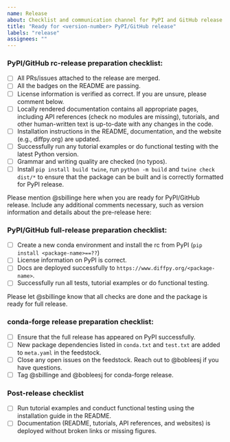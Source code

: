 ```yaml
---
name: Release
about: Checklist and communication channel for PyPI and GitHub release
title: "Ready for <version-number> PyPI/GitHub release"
labels: "release"
assignees: ""
---
```


### PyPI/GitHub rc-release preparation checklist:

- [ ] All PRs/issues attached to the release are merged.
- [ ] All the badges on the README are passing.
- [ ] License information is verified as correct. If you are unsure, please comment below.
- [ ] Locally rendered documentation contains all appropriate pages, including API references (check no modules are
      missing), tutorials, and other human-written text is up-to-date with any changes in the code.
- [ ] Installation instructions in the README, documentation, and the website (e.g., diffpy.org) are updated.
- [ ] Successfully run any tutorial examples or do functional testing with the latest Python version.
- [ ] Grammar and writing quality are checked (no typos).
- [ ] Install `pip install build twine`, run `python -m build` and `twine check dist/*` to ensure that the package can be built and is correctly formatted for PyPI release.

Please mention @sbillinge here when you are ready for PyPI/GitHub release. Include any additional comments necessary, such as version information and details about the pre-release here:

### PyPI/GitHub full-release preparation checklist:

- [ ] Create a new conda environment and install the rc from PyPI (`pip install <package-name>==??`)
- [ ] License information on PyPI is correct.
- [ ] Docs are deployed successfully to `https://www.diffpy.org/<package-name>`.
- [ ] Successfully run all tests, tutorial examples or do functional testing.

Please let @sbillinge know that all checks are done and the package is ready for full release.

### conda-forge release preparation checklist:

<!-- After @sbillinge releases the PyPI package, please check the following when creating a PR for conda-forge release.-->

- [ ] Ensure that the full release has appeared on PyPI successfully.
- [ ] New package dependencies listed in `conda.txt` and `test.txt` are added to `meta.yaml` in the feedstock.
- [ ] Close any open issues on the feedstock. Reach out to @bobleesj if you have questions.
- [ ] Tag @sbillinge and @bobleesj for conda-forge release.

### Post-release checklist

<!-- Before closing this issue, please complete the following: -->

- [ ]  Run tutorial examples and conduct functional testing using the installation guide in the README.
- [ ]  Documentation (README, tutorials, API references, and websites) is deployed without broken links or missing figures.
